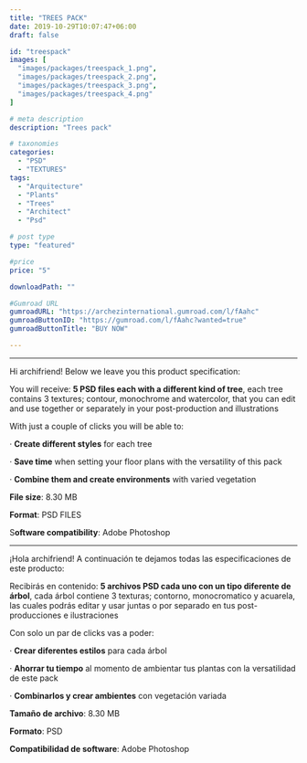 ```yaml
---
title: "TREES PACK"
date: 2019-10-29T10:07:47+06:00
draft: false

id: "treespack"
images: [
  "images/packages/treespack_1.png",
  "images/packages/treespack_2.png",
  "images/packages/treespack_3.png",
  "images/packages/treespack_4.png"
]

# meta description
description: "Trees pack"

# taxonomies
categories:
  - "PSD"
  - "TEXTURES"
tags:
  - "Arquitecture"
  - "Plants"
  - "Trees"
  - "Architect"
  - "Psd"

# post type
type: "featured"

#price
price: "5"

downloadPath: ""

#Gumroad URL
gumroadURL: "https://archezinternational.gumroad.com/l/fAahc"
gumroadButtonID: "https://gumroad.com/l/fAahc?wanted=true"
gumroadButtonTitle: "BUY NOW"

---
```


___

Hi archifriend! Below we leave you this product specification:

You will receive: **5 PSD files each with a different kind of tree**, each tree contains 3 textures; contour, monochrome and watercolor, that you can edit and use together or separately in your post-production and illustrations

With just a couple of clicks you will be able to:

· **Create different styles** for each tree

· **Save time** when setting your floor plans with the versatility of this pack

· **Combine them and create environments** with varied vegetation

**File size**: 8.30 MB

**Format**: PSD FILES

S**oftware compatibility**: Adobe Photoshop

_____

¡Hola archifriend! A continuación te dejamos todas las especificaciones de este producto:

Recibirás en contenido: **5 archivos PSD cada uno con un tipo diferente de árbol**, cada árbol contiene 3 texturas; contorno, monocromatico y acuarela, las cuales podrás editar y usar juntas o por separado en tus post-producciones e ilustraciones

Con solo un par de clicks vas a poder:

· **Crear diferentes estilos** para cada árbol

· **Ahorrar tu tiempo** al momento de ambientar tus plantas con la versatilidad de este pack

· **Combinarlos y crear ambientes** con vegetación variada

**Tamaño de archivo**: 8.30 MB

**Formato**: PSD

**Compatibilidad de software**: Adobe Photoshop